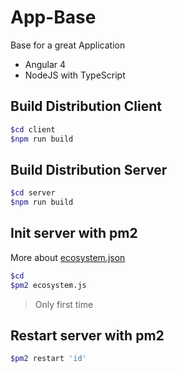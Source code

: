 # App-Base
Base for a great Application

- Angular 4
- NodeJS with TypeScript


## Build Distribution Client
```bash
$cd client
$npm run build
```

## Build Distribution Server
```bash
$cd server
$npm run build
```

## Init server with pm2 
More about [ecosystem.json](http://pm2.keymetrics.io/docs/usage/pm2-doc-single-page/#ecosystemjson)
```bash
$cd
$pm2 ecosystem.js
```
> Only first time

## Restart server with pm2
```bash
$pm2 restart 'id'
```
